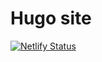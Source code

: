 # Hugo site

[![Netlify Status](https://api.netlify.com/api/v1/badges/468029d8-53bc-476a-83d6-9f5f9c184d2e/deploy-status)](https://app.netlify.com/sites/delightful-churros-a59e3e/deploys)
